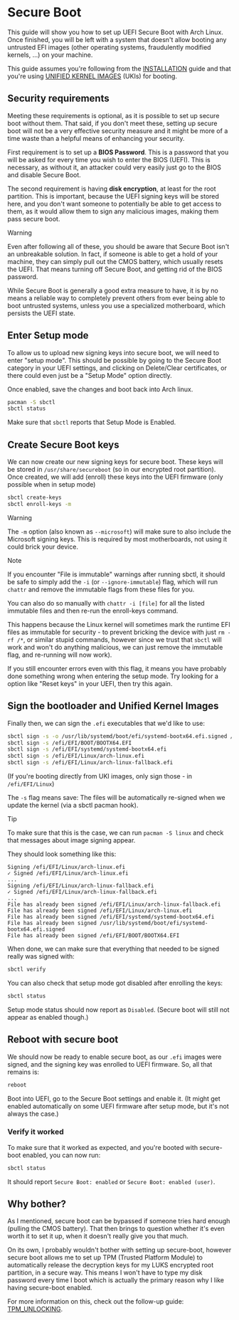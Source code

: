 # Secure Boot

This guide will show you how to set up UEFI Secure Boot with Arch Linux. Once
finished, you will be left with a system that doesn't allow booting any
untrusted EFI images (other operating systems, fraudulently modified kernels,
...) on your machine.

This guide assumes you're following from the
[INSTALLATION](./01_INSTALLATION.md) guide and that you're using [UNIFIED KERNEL
IMAGES](./03_UNIFIED_KERNEL_IMAGES.md) (UKIs) for booting.

## Security requirements

Meeting these requirements is optional, as it is possible to set up secure boot
without them. That said, if you don't meet these, setting up secure boot will
not be a very effective security measure and it might be more of a time waste
than a helpful means of enhancing your security.

First requirement is to set up a **BIOS Password**. This is a password that you
will be asked for every time you wish to enter the BIOS (UEFI). This is
necessary, as without it, an attacker could very easily just go to the BIOS and
disable Secure Boot.

The second requirement is having **disk encryption**, at least for the root
partition. This is important, because the UEFI signing keys will be stored here,
and you don't want someone to potentially be able to get access to them, as it
would allow them to sign any malicious images, making them pass secure boot.

> [!WARNING]
> Even after following all of these, you should be aware that Secure Boot isn't
> an unbreakable solution. In fact, if someone is able to get a hold of your
> machine, they can simply pull out the CMOS battery, which usually resets the
> UEFI. That means turning off Secure Boot, and getting rid of the BIOS
> password.
>
> While Secure Boot is generally a good extra measure to have, it is by no means
> a reliable way to completely prevent others from ever being able to boot
> untrusted systems, unless you use a specialized motherboard, which persists
> the UEFI state.

## Enter Setup mode

To allow us to upload new signing keys into secure boot, we will need to enter
"setup mode". This should be possible by going to the Secure Boot category in
your UEFI settings, and clicking on Delete/Clear certificates, or there could
even just be a "Setup Mode" option directly.

Once enabled, save the changes and boot back into Arch linux.

```bash
pacman -S sbctl
sbctl status
```

Make sure that `sbctl` reports that Setup Mode is Enabled.

## Create Secure Boot keys

We can now create our new signing keys for secure boot. These keys will be
stored in `/usr/share/secureboot` (so in our encrypted root partition). Once
created, we will add (enroll) these keys into the UEFI firmware (only possible
when in setup mode)

```bash
sbctl create-keys
sbctl enroll-keys -m
```

<!-- markdownlint-disable MD028 -->

> [!WARNING]
> The `-m` option (also known as `--microsoft`) will make sure to also include
> the Microsoft signing keys. This is required by most motherboards, not using
> it could brick your device.

> [!NOTE]
> If you encounter "File is immutable" warnings after running sbctl, it should
> be safe to simply add the `-i` (or `--ignore-immutable`) flag, which will run
> `chattr` and remove the immutable flags from these files for you.
>
> You can also do so manually with `chattr -i [file]` for all the listed
> immutable files and then re-run the enroll-keys command.
>
> This happens because the Linux kernel will sometimes mark the runtime EFI
> files as immutable for security - to prevent bricking the device with just `rm
-rf /*`, or similar stupid commands, however since we trust that `sbctl` will
> work and won't do anything malicious, we can just remove the immutable flag,
> and re-running will now work).
>
> If you still encounter errors even with this flag, it means you have probably
> done something wrong when entering the setup mode. Try looking for a option
> like "Reset keys" in your UEFI, then try this again.

<!-- markdownlint-enable MD028 -->

## Sign the bootloader and Unified Kernel Images

Finally then, we can sign the `.efi` executables that we'd like to use:

```bash
sbctl sign -s -o /usr/lib/systemd/boot/efi/systemd-bootx64.efi.signed /usr/lib/systemd/boot/efi/systemd-bootx64.efi
sbctl sign -s /efi/EFI/BOOT/BOOTX64.EFI
sbctl sign -s /efi/EFI/systemd/systemd-bootx64.efi
sbctl sign -s /efi/EFI/Linux/arch-linux.efi
sbctl sign -s /efi/EFI/Linux/arch-linux-fallback.efi
```

(If you're booting directly from UKI images, only sign those - in `/efi/EFI/Linux`)

The `-s` flag means save: The files will be automatically re-signed when we
update the kernel (via a sbctl pacman hook).

> [!TIP]
> To make sure that this is the case, we can run `pacman -S linux` and check
> that messages about image signing appear.
>
> They should look something like this:
>
> ```text
> Signing /efi/EFI/Linux/arch-linux.efi
> ✓ Signed /efi/EFI/Linux/arch-linux.efi
> ...
> Signing /efi/EFI/Linux/arch-linux-fallback.efi
> ✓ Signed /efi/EFI/Linux/arch-linux-fallback.efi
> ...
> File has already been signed /efi/EFI/Linux/arch-linux-fallback.efi
> File has already been signed /efi/EFI/Linux/arch-linux.efi
> File has already been signed /efi/EFI/systemd/systemd-bootx64.efi
> File has already been signed /usr/lib/systemd/boot/efi/systemd-bootx64.efi.signed
> File has already been signed /efi/EFI/BOOT/BOOTX64.EFI
> ```

When done, we can make sure that everything that needed to be signed really was
signed with:

```bash
sbctl verify
```

You can also check that setup mode got disabled after enrolling the keys:

```bash
sbctl status
```

Setup mode status should now report as `Disabled`. (Secure boot will still not
appear as enabled though.)

## Reboot with secure boot

We should now be ready to enable secure boot, as our `.efi` images were signed,
and the signing key was enrolled to UEFI firmware. So, all that remains is:

```bash
reboot
```

Boot into UEFI, go to the Secure Boot settings and enable it. (It might get
enabled automatically on some UEFI firmware after setup mode, but it's not
always the case.)

### Verify it worked

To make sure that it worked as expected, and you're booted with secure-boot
enabled, you can now run:

```bash
sbctl status
```

It should report `Secure Boot: enabled` or `Secure Boot: enabled (user)`.

## Why bother?

As I mentioned, secure boot can be bypassed if someone tries hard enough
(pulling the CMOS battery). That then brings to question whether it's even worth
it to set it up, when it doesn't really give you that much.

On its own, I probably wouldn't bother with setting up secure-boot, however
secure boot allows me to set up TPM (Trusted Platform Module) to automatically
release the decryption keys for my LUKS encrypted root partition, in a secure
way. This means I won't have to type my disk password every time I boot which is
actually the primary reason why I like having secure-boot enabled.

For more information on this, check out the follow-up guide:
[TPM_UNLOCKING](./06_TPM_UNLOCKING.md).
